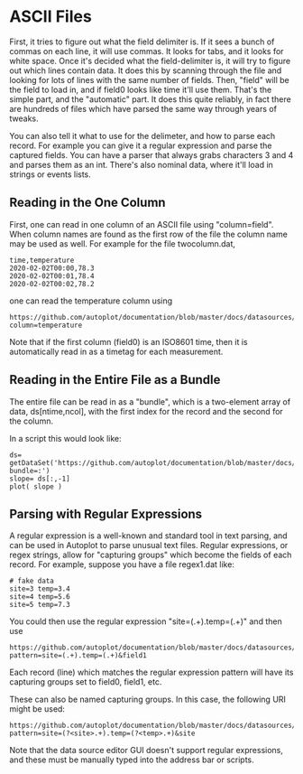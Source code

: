 # ASCII Files
First, it tries to figure out what the field delimiter is.  If it sees a bunch of commas 
on each line, it will use commas.  It looks for tabs, and it looks for white 
space.  Once it's decided what the field-delimiter is, it will try to figure out which 
lines contain data.  It does this by scanning through the file and looking for lots of 
lines with the same number of fields.  Then, "field<x>" will be the field to load 
in, and if field0 looks like time it'll use them.  That's the simple part, and 
the "automatic" part.  It does this quite reliably, in fact there are hundreds of 
files which have parsed the same way through years of tweaks.  
  
You can also tell it what to use for the delimeter, and how to parse each record.  For 
example you can give it a regular expression and parse the captured fields.  You can 
have a parser that always grabs characters 3 and 4 and parses them as an int.  There's 
also nominal data, where it'll load in strings or events lists. 

## Reading in the One Column
First, one can read in one column of an ASCII file using "column=field<n>".  When 
column names are found as the first row of the file the column name may be used 
as well.  For example for the file twocolumn.dat,
  
~~~~~
time,temperature
2020-02-02T00:00,78.3
2020-02-02T00:01,78.4
2020-02-02T00:02,78.2
~~~~~
  
one can read the temperature column using
~~~~~
https://github.com/autoplot/documentation/blob/master/docs/datasources/examples/twocolumn.dat?column=temperature
~~~~~
Note that if the first column (field0) is an ISO8601 time, then it is automatically read in as a timetag for each measurement.
  
## Reading in the Entire File as a Bundle
The entire file can be read in as a "bundle", which is a two-element array of data, 
ds[ntime,ncol], with the first index for the record and the second for the
column.

In a script this would look like:

~~~~~
ds= getDataSet('https://github.com/autoplot/documentation/blob/master/docs/datasources/examples/bundle.dat?bundle=:')
slope= ds[:,-1]
plot( slope )
~~~~~
  
  
## Parsing with Regular Expressions
A regular expression is a well-known and standard tool in text parsing, and can be 
used in Autoplot to parse unusual text files.  Regular expressions, or regex strings,
allow for "capturing groups" which become the fields of each record.  For example,
suppose you have a file regex1.dat like:
  
~~~~~
# fake data
site=3 temp=3.4
site=4 temp=5.6
site=5 temp=7.3
~~~~~
  
You could then use the regular expression "site=(.+).temp=(.+)" and then use

~~~~~
https://github.com/autoplot/documentation/blob/master/docs/datasources/examples/regex1.dat?pattern=site=(.+).temp=(.+)&field1
~~~~~
  
Each record (line) which matches the regular expression pattern will have its capturing groups set to field0, field1, etc.
  
These can also be named capturing groups. In this case, the following URI might be used:
~~~~~
https://github.com/autoplot/documentation/blob/master/docs/datasources/examples/regex1.dat?pattern=site=(?<site>.+).temp=(?<temp>.+)&site
~~~~~

Note that the data source editor GUI doesn't support regular expressions, and these must be manually typed 
into the address bar or scripts.

